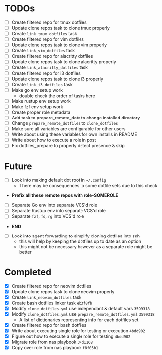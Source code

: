 TODOs
=====

- [ ] Create filtered repo for tmux dotfiles
- [ ] Update clone repos task to clone tmux properly
- [ ] Create `link_tmux_dotfiles` task
- [ ] Create filtered repo for vim dotfiles
- [ ] Update clone repos task to clone vim properly
- [ ] Create `link_vim_dotfiles` task
- [ ] Create filtered repo for alacritty dotfiles
- [ ] Update clone repos task to clone alacritty properly
- [ ] Create `link_alacritty_dotfiles` task
- [ ] Create filtered repo for i3 dotfiles
- [ ] Update clone repos task to clone i3 properly
- [ ] Create `link_i3_dotfiles` task
- [ ] Make go env setup work
    - double check the order of tasks here
- [ ] Make rustup env setup work
- [ ] Make fzf env setup work
- [ ] Create proper role metadata
- [ ] Add task to prepare_remote_dots to change installed directory
- [ ] Change `prepare_remote_dotfiles` to `clone_dotfiles`
- [ ] Make sure all variables are configurable for other users
- [ ] Write about using these variables for own installs in README
- [ ] Write about how to execute a role in post
- [ ] Fix dotfiles_prepare to properly detect presence & skip

Future
======

- [ ] Look into making default dot root in `~/.config`
    - There may be consequences to some dotfile sets due to this check
- **Prefix all these remote repos with role-SOMEROLE**
- [ ] Separate Go env into separate VCS'd role
- [ ] Separate Rustup env into separate VCS'd role
- [ ] Separate `fzf`, `fd`, `rg` into VCS'd role
- **END**
- [ ] Look into agent forwarding to simplify cloning dotfiles into ssh
  - this will help by keeping the dotfiles up to date as an option
  - this might not be necessary however as a separate role might be better

Completed
=========

- [x] Create filtered repo for neovim dotfiles
- [x] Update clone repos task to clone neovim properly
- [x] Create `link_neovim_dotfiles` task
- [x] Create bash dotfiles linker task `eb3f8fb`
- [x] Modify `clone_dotfiles.yml` use independant & default vars `3599318`
- [x] Modify `clone_dotfiles.yml` use `prepare_remote_dotfiles.yml` `3599318`
    - A list of dictionaries representing info for each dotfiles set
- [x] Create filtered repo for bash dotfiles
- [x] Write about executing single role for testing or execution `4bdd902`
- [x] Figure out how to execute a single role for testing `4bdd902`
- [x] Migrate role from nas playbook `34d1168`
- [x] Copy over role from nas playbook `f8f05b1`
